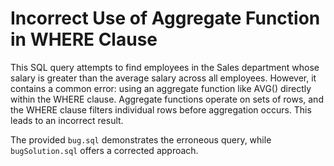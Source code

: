 # Incorrect Use of Aggregate Function in WHERE Clause
This SQL query attempts to find employees in the Sales department whose salary is greater than the average salary across all employees. However, it contains a common error: using an aggregate function like AVG() directly within the WHERE clause.  Aggregate functions operate on sets of rows, and the WHERE clause filters individual rows before aggregation occurs. This leads to an incorrect result.

The provided `bug.sql` demonstrates the erroneous query, while `bugSolution.sql` offers a corrected approach.